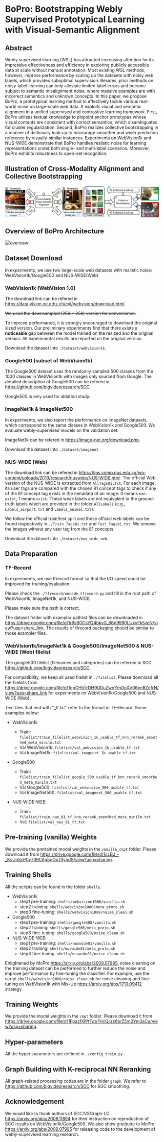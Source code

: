 # BoPro: Bootstrapping Webly Supervised Prototypical Learning with Visual-Semantic Alignment

## Abstract
Webly supervised learning (WSL) has attracted increasing attention for its impressive effectiveness and efficiency in exploring publicly accessible data at scale without manual annotation.
Most existing WSL methods,
however,
improve performance by scaling up the datasets with noisy web labels,
which provides suboptimal supervision.
Besides,
prior methods on noisy-label learning can only alleviate limited label errors and become subject to semantic misalignment noise,
where massive examples are with incorrect semantics and unknown concepts.
In this paper,
we propose BoPro, a prototypical learning method to effectively tackle various real-world noise on large-scale web data.
It exploits visual and semantic alignment in a unified supervised and contrastive learning framework.
First,
BoPro utilizes textual knowledge to pinpoint anchor prototypes whose visual contents are consistent with correct semantics,
which disambiguates for cluster regularization.
Second,
BoPro realizes collective bootstrapping in a manner of dictionary look-up to encourage smoother and wiser prediction reference by visually-similar instances.
Experiments on WebVision1k and NUS-WIDE demonstrate that BoPro handles realistic noise for learning representations under both single- and multi-label scenarios.
Moreover,
BoPro exhibits robustness to open-set recognition.
<!-- Codes and models will be available at \url{https://anonymous.4open.science/r/BoPro-F1D2}. -->

## Illustration of Cross-Modality Alignment and Collective Bootstrapping
![visualization](./imgs/1.png "We propose to explore cross-modality alignment (left) to reduce all kinds of noise including semantic noise, and collective bootstrapping (right) for label reference and regularization.")

## Overview of BoPro Architecture
![overview](./imgs/2.png "Overview of BoPro. Image encoders, projector, and classifiers are trained to learn the low-dimensional embedding space. Visual prototypes are initialized with anchors which are selected by matching denoised metadata to textual prototypes for semantic alignment. Prototypical contrastive learning is performed to constrain cluster distribution and visual prototypes are constantly polished with clean examples. In addition to instance-wise contrastive learning, the visual dictionary is exploited in collective bootstrapping where each of its key embeddings is matched to the query image for reference and regularization. Web labels are simultaneously adjusted to remove noise.")

## Dataset Download
In experiments, we use two large-scale web datasets with realistic noise: WebVision1k/Google500 and NUS-WIDE(Web).

### WebVision1k (WebVision 1.0)
The download link can be refered in <https://data.vision.ee.ethz.ch/cvl/webvision/download.html>.

~~We used the downsampled (256 * 256) version for convenience.~~

To improve performance, it is strongly encouraged to download the original sized version. Our preliminary experiments find that there exists a **noticeable** gap between the model trained on the resized and the original version. All experimental results are reported on the original version.

Download the dataset into ```./dataset/webvision1k```.

### Google500 (subset of WebVision1k)
The Google500 dataset uses the randomly sampled 500 classes from the 1000 classes in WebVision1k with images only sourced from Google. The detailed description of Google500 can be refered in <https://github.com/bigvideoresearch/SCC>.

Google500 is only used for ablation study.

### ImageNet1k & ImageNet500
In experiments, we also report the performance on ImageNet datasets, which correspond to the same classes in WebVision1k and Google500. We evaluate webly-supervised models on the validation set.

ImageNet1k can be refered in <https://image-net.org/download.php>.

Download the dataset into ```./dataset/imagenet```.

### NUS-WIDE (Web)
The download link can be refered in <https://lms.comp.nus.edu.sg/wp-content/uploads/2019/research/nuswide/NUS-WIDE.html>.
The official Web version of the NUS-WIDE is extracted from ```AllTags81.txt```. For each image, its user tags are compared with the chosen 81 concept tags to check if any of the 81 concept tag exists in the metadata of an image: 0 means ```non-exist```; 1 means ```exist```. These weak labels are not equivalent to the ground-truth labels which are provided in the folder ```AllLabels``` (e.g., ```Labels_airport.txt``` and ```Labels_animal.txt```).

We follow the official train/test split and these official web labels can be found respectively in ```./Train_Tags81.txt``` and ```Test_Tags81.txt```. We remove the images without any user tag from the 81 concepts. 

Download the dataset into ```./dataset/nus_wide_web```.

## Data Preparation

### TF-Record
In experiments, we use tfrecord format so that the I/O speed could be improved for training/evaluation.

Please check the ```./tfrecord/encode_tfrecord.py``` and fill in the root path of WebVision1k, ImageNet1k, and NUS-WIDE.

Please make sure the path is correct.

The dataset folder with examplar pathlist files can be downloaded in <https://drive.google.com/file/d/1r9s8OCsYQ4bkyG_66n9990LUxvFk5vcN/view?usp=share_link>. The results of tfrecord packaging should be similar to those exampler files.


### WebVision1k/ImageNet1k & Google500/ImageNet500 & NUS-WIDE (Web) filelist
The google500 filelist (filenames and categories) can be referred in SCC <https://github.com/bigvideoresearch/SCC>.

For compatibility, we keep all used filelist in ```./filelist```. Please download all the filelists from <https://drive.google.com/file/d/1gpGHhTrDH9UDuZwqYmOoXV06ynBZefrN/view?usp=share_link> for experiments on WebVision1k/Google500 and NUS-WIDE (Web).

Text files that end with "_tf.txt" refer to the format in TF-Record.
Some examples below:
* WebVision1k
    * Train: ```filelist/train_filelist_webvision_1k_usable_tf_knn_rerank_smoothed_meta_minilm.txt```
    * Val WebVision1k: ```filelist/val_webvision_1k_usable_tf.txt```
    * Val ImageNet1k: ```filelist/val_imagenet_1k_usable_tf.txt```

* Google500
    * Train: ```filelist/train_filelist_google_500_usable_tf_knn_rerank_smoothed_meta_minilm.txt```
    * Val Google500: ```filelist/val_webvision_500_usable_tf.txt```
    * Val ImageNet500: ```filelist/val_imagenet_500_usable_tf.txt```

* NUS-WIDE-WEB
    * Train: ```filelist/train_nus_81_tf_knn_rerank_smoothed_meta_minilm.txt```
    * Val: ```filelist/val_nus_81_tf.txt```

## Pre-training (vanilla) Weights
We provide the pretrained model weights in the ```vanilla_ckpt``` folder. Please download it from <https://drive.google.com/file/d/1cLBJ_-_KsUnScP0y739CAg5qOoT0yhdS/view?usp=sharing>.


## Training Shells
All the scripts can be found in the folder ```shells```.
* WebVision1k
    * step1 pre-training: ```shells/webvision1000/vanilla.sh```
    * step2 training: ```shells/webvision1000/meta_proto.sh```
    * step3 fine-tuning: ```shells/webvision1000/noise_clean.sh```
* Google500
    * step1 pre-training: ```shells/google500/vanilla.sh```
    * step2 training: ```shells/google500/meta_proto.sh```
    * step3 fine-tuning: ```shells/google500/noise_clean.sh```
* NUS-WIDE-WEB
    * step1 pre-training: ```shells/nuswide81/vanilla.sh```
    * step2 training: ```shells/nuswide81/meta_proto.sh```
    * step3 fine-tuning: ```shells/nuswide81/noise_clean.sh```

Enlightened by MoPro <https://arxiv.org/abs/2009.07995>, noise cleaning on the training dataset can be performed to further reduce the noise and improve performance by fine-tuning the classifier.
For example, use the script ```shells/webvision1000/noise_clean.sh``` for noise cleaning and fine-tuning on WebVision1k with Mix-Up <https://arxiv.org/abs/1710.09412> strategy.


## Training Weights
We provide the model weights in the ```ckpt``` folder. Please download it from <https://drive.google.com/file/d/1FpazfXlPfFdb7HcQcrz6brZ5m2Ym3aCe/view?usp=sharing>.


## Hyper-parameters
All the hyper-parameters are defined in ```./config_train.py```.


## Graph Building with K-reciprocal NN Reranking

All graph-related processing codes are in the folder ```graph```. We refer to <https://github.com/bigvideoresearch/SCC> for SGC smoothing.


## Acknowledgement
We would like to thank authors of SCC/VSGraph-LC <https://arxiv.org/abs/2008.11894> for their instruction on reproduction of SCC results on WebVision1k/Google500.
We also show gratitude to MoPro <https://arxiv.org/abs/2009.07995> for releasing code to the development of webly-supervised learning research.


